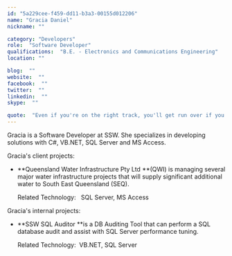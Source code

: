 ```yaml
---
id: "5a229cee-f459-dd11-b3a3-00155d012206"
name: "Gracia Daniel"
nickname: ""

category: "Developers"
role:  "Software Developer"
qualifications:  "B.E. - Electronics and Communications Engineering"
location: ""

blog:  ""
website:  ""
facebook:  ""
twitter:  ""
linkedin:  ""
skype:  ""

quote:  "Even if you're on the right track, you'll get run over if you just sit there."
---
```


Gracia is a Software Developer at SSW. She specializes in developing solutions with C#, VB.NET, SQL Server and MS Access. 

Gracia's client projects: 

*   **Queensland Water Infrastructure Pty Ltd **(QWI) is managing several major water infrastructure projects that will supply significant additional water to South East Queensland (SEQ).  

    Related Technology:   SQL Server, MS Access

Gracia's internal projects: 

*   **SSW SQL Auditor **is a DB Auditing Tool that can perform a SQL database audit and assist with SQL Server performance tuning.  

    Related Technology:  VB.NET, SQL Server 
